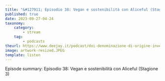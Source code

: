 ```yaml
---
title: "&#127911; Episodio 38: Vegan e sostenibilità con Aliceful (Stagione 3)"
published: true
date: 2023-09-27-04-24
taxonomy:
    category:
        - stream
    tag:
        - podcasts
theurl: https://www.deejay.it/podcast/doi-denominazione-di-origine-inventata/stagione-1-di-doi-denominazione-di-origine-inventata/episodio-38-vegan-e-sostenibilita-con-aliceful-stagione-3/
image: artwork-resized.JPEG
template: listen
---
```


Episode summary: Episodio 38: Vegan e sostenibilità con Aliceful (Stagione 3)
